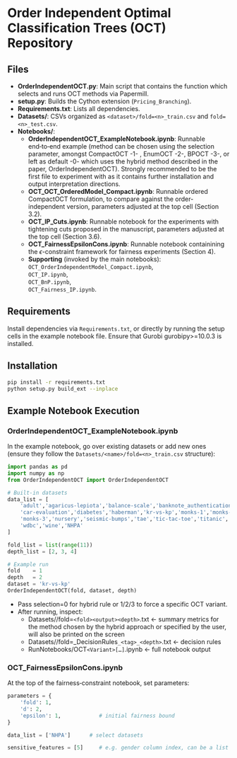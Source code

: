# Order Independent Optimal Classification Trees (OCT) Repository



## Files

- **OrderIndependentOCT.py**: Main script that contains the function which selects and runs OCT methods via Papermill.
- **setup.py**: Builds the Cython extension (`Pricing_Branching`).
- **Requirements.txt**: Lists all dependencies.
- **Datasets/**: CSVs organized as `<dataset>/fold=<n>_train.csv` and `fold=<n>_test.csv`.
- **Notebooks/**:
  - **OrderIndependentOCT\_ExampleNotebook.ipynb**: Runnable end‑to‑end example (method can be chosen using the selection parameter, amongst CompactOCT -1- , EnumOCT -2-, BPOCT -3-, or left as default -0- which uses the hybrid method described in the paper, OrderIndependentOCT). Strongly recommended to be the first file to experiment with as it contains further installation and output interpretation directions. 
  - **OCT\_OCT\_OrderedModel\_Compact.ipynb**: Runnable ordered CompactOCT formulation, to compare against the order-independent version,  parameters adjusted at the top cell (Section 3.2).
  - **OCT\_IP\_Cuts.ipynb**: Runnable notebook for the experiments with tightening cuts proposed in the manuscript, parameters adjusted at the top cell (Section 3.6).
  - **OCT\_FairnessEpsilonCons.ipynb**: Runnable notebook containining the $\epsilon$-constraint framework for fairness experiments (Section 4).
  - **Supporting** (invoked by the main notebooks):\
    `OCT_OrderIndependentModel_Compact.ipynb`,\
    `OCT_IP.ipynb`,\
    `OCT_BnP.ipynb`,\
    `OCT_Fairness_IP.ipynb`.

## Requirements

Install dependencies via `Requirements.txt`, or directly by running the setup cells in the example notebook file.
Ensure that Gurobi gurobipy>=10.0.3 is installed.


## Installation

```bash
pip install -r requirements.txt
python setup.py build_ext --inplace
```

## Example Notebook Execution

### OrderIndependentOCT\_ExampleNotebook.ipynb

In the example notebook, go over existing datasets or add new ones (ensure they follow the `Datasets/<name>/fold=<n>_train.csv` structure):

```python
import pandas as pd
import numpy as np
from OrderIndependentOCT import OrderIndependentOCT

# Built-in datasets
data_list = [
    'adult','agaricus-lepiota','balance-scale','banknote_authentication',
    'car-evaluation','diabetes','haberman','kr-vs-kp','monks-1','monks-2',
    'monks-3','nursery','seismic-bumps','tae','tic-tac-toe','titanic',
    'wdbc','wine','NHPA'
]

fold_list = list(range(11))
depth_list = [2, 3, 4]

# Example run
fold    = 1
depth   = 2
dataset = 'kr-vs-kp'
OrderIndependentOCT(fold, dataset, depth)
```

 - Pass selection=0 for hybrid rule or 1/2/3 to force a specific OCT variant.
 - After running, inspect:
     * Datasets/<dataset>/fold=```<fold><output><depth>```.txt  ← summary metrics for the method chosen by the hybrid approach or specified by the user, will also be printed on the screen
     * Datasets/<dataset>/fold=<fold>_DecisionRules```_<tag>_<depth>```.txt  ← decision rules
     * RunNotebooks/OCT```<Variant>[…]```.ipynb  ← full notebook output

### OCT\_FairnessEpsilonCons.ipynb

At the top of the fairness‐constraint notebook, set parameters:

```python
parameters = {
    'fold': 1,
    'd': 2,
    'epsilon': 1,            # initial fairness bound
}

data_list = ['NHPA']      # select datasets

sensitive_features = [5]     # e.g. gender column index, can be a list of features
```

